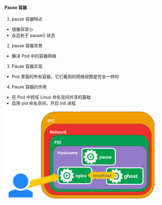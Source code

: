 
#### Pause 容器

1) pause 容器特点   
- 镜像非常小
- 永远处于 pause() 状态

2) pause 容器背景
- 解决 Pod 中的容器网络

3) Pause 容器实现
- Pod 里面的所有容器，它们看到的网络视图是完全一样的

4) Pause 容器的作用
- 在 Pod 中担任 Linux 命名空间共享的基础
- 启用 pid 命名空间，开启 Init 进程

![img.png](img.png)
